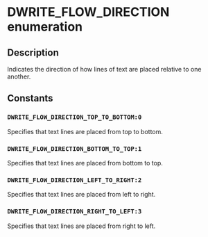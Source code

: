 # DWRITE_FLOW_DIRECTION enumeration

## Description

Indicates the direction of how lines of text are placed relative to one another.

## Constants

### `DWRITE_FLOW_DIRECTION_TOP_TO_BOTTOM:0`

Specifies that text lines are placed from top to bottom.

### `DWRITE_FLOW_DIRECTION_BOTTOM_TO_TOP:1`

Specifies that text lines are placed from bottom to top.

### `DWRITE_FLOW_DIRECTION_LEFT_TO_RIGHT:2`

Specifies that text lines are placed from left to right.

### `DWRITE_FLOW_DIRECTION_RIGHT_TO_LEFT:3`

Specifies that text lines are placed from right to left.